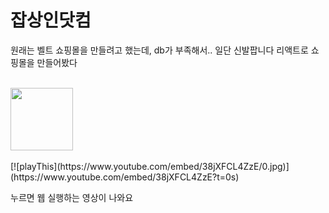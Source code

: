# 잡상인닷컴
원래는 벨트 쇼핑몰을 만들려고 했는데, db가 부족해서.. 일단 신발팝니다
리액트로 쇼핑몰을 만들어봤다
<br></br>

<img src="/Users/kimseungmin/Downloads/shop/shop/잡상인닷컴.png" width="100">
<br></br>
[![playThis](https://www.youtube.com/embed/38jXFCL4ZzE/0.jpg)](https://www.youtube.com/embed/38jXFCL4ZzE?t=0s)

누르면 웹 실행하는 영상이 나와요